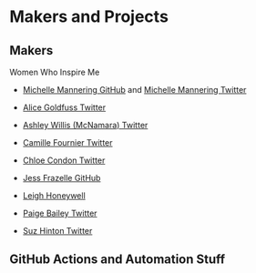 # Makers and Projects

<!--
Fastmac
https://github.com/fastai/fastmac/ | fastai/fastmac: Get a MacOS for Linux shell, for free, in around 2 minutes
https://twitter.com/jeremyphoward/status/1304777046287986691 | Jeremy Howard on Twitter: "Want to build or test software on a Mac, but don't have a Mac to use? No problem! I've just released `fastmac`, which lets you use a Mac terminal for free for up to 6 hours at a time. It takes 2 minutes to get started. Linux available too! 1/ https://t.co/c2ioyG74cU" / Twitter

https://github.com/swinton/github-apps-cheat-sheet | swinton/github-apps-cheat-sheet: A cheat sheet for GitHub Apps

https://jasonet.co/posts/scheduled-actions/ | Run your GitHub Actions workflow on a schedule - Jason Etcovitch · jasonet.co

Authenticator App
https://twitter.com/natfriedman/status/1260431646257528833
https://help.github.com/en/github/authenticating-to-github

Kenneth
https://github.com/erikbern/git-of-theseus | erikbern/git-of-theseus: Analyze how a Git repo grows over time

Brian Douglas
https://github.com/bdougie/github-actions-continuous-delivery
https://github.com/bdougie/open-sauced | bdougie/open-sauced: This is a project to manage data to identify your next open source contribution.
https://github.com/open-sauced/assets | open-sauced/assets: Repo for assets and logos associated with the Open Sauced project

https://twitter.com/webKnjaZ/status/1179572026924818439 | Sviatoslove.py🐍 👨‍💻🏡:🇨🇿🇪🇺@Ansible@ Red Hat on Twitter: "Next step: copy-paste some code from StackOverflow back into the issue, re-run and close as invalid if it fixes that! https://t.co/OyGiv0MZNX" / Twitter
https://twitter.com/bitandbang/status/1159514802596777984

GitHub Metrics
https://twitter.com/bitandbang/status/1265679124774952960 | Tierney Cyren on Twitter: "something I constantly want: @github organization metrics. I'd like to see how many issues, PRs, discussions (soon!), commits, releases, unique contributors, stars, and forks exist in an organization." / Twitter

GA- Best
https://twitter.com/zooba/status/1286311085142945793 | Steve Dower on Twitter: "Okay #EuroPython2020, for the benefit of an upcoming open space, which Python project has _the best_ @GitHub Actions integration? Lint, build, test, publish, verify, etc. Which project do you go to when you need to steal some CI scripts? 😁" / Twitter

GitHub Actions
https://github.com/paulirish/lighthouse-ci-action
https://github.com/GoogleChrome/lighthouse-stack-packs/issues

Matrix
https://twitter.com/webology/status/1281590320443129856 | Jeff says, "wear a mask" 😷 on Twitter: "@simonw check out https://t.co/4XpkblhDgg if you haven't seen it." / Twitter
https://twitter.com/simonw/status/1281591600926187523 | Simon Willison on Twitter: "@webology @laymonage Wow that is some beautiful matrix action there" / Twitter
https://github.com/laymonage/django-jsonfield-backport/blob/master/.github/workflows/test.yml | django-jsonfield-backport/test.yml at master · laymonage/django-jsonfield-backport

GA
https://blog.rust-lang.org/inside-rust/2020/07/23/rust-ci-is-moving-to-github-actions.html | Rust's CI is moving to GitHub Actions | Inside Rust Blog
https://twitter.com/simonw/status/1285653911580409859 | Simon Willison on Twitter: "This is a monstrous, delightful hack. Jonty built a GitHub Action which spins up a Python server, runs "wget --mirror" against it to create as static copy of the content, then pushes that content to GitHub pages. https://t.co/iJq33NPIqp" / Twitter

Hynek, Jeff, Simon

Jeff
https://github.com/slashsBin/styleguide-git-commit-message | slashsBin/styleguide-git-commit-message: /sBin/StyleGuide/Git/CommitMessage

Django
https://twitter.com/Rado_g/status/1258756366631608320 | Rado Georgiev 🇧🇬 on Twitter: "I wrote a thing that's been useful ever since🖖 Run your Django project tests on GitHub Actions + explanation about what's happening 👇 https://t.co/OToacdQOVy" / Twitter

https://twitter.com/webology/status/1255842961880944641

https://hynek.me/articles/python-github-actions/
https://github.com/actions/virtual-environments/blob/master/images/linux/Ubuntu1804-README.md
https://twitter.com/hynek/status/1236227708746596353

GitHub Actions Matrix Demo
https://help.github.com/en/actions/automating-your-workflow-with-github-actions/workflow-syntax-for-github-actions#jobsjob_idstrategymatrix
https://twitter.com/webology/status/1195412423936753670
https://github.com/jefftriplett/python-github-actions-matrix-demo
https://twitter.com/webology/status/1201887760413528065
https://github.com/jefftriplett/python-github-actions-matrix-demo/blob/master/.github/workflows/test.yml

https://github.com/jefftriplett/example-python-actions | jefftriplett/example-python-actions: An example GitHub Action using Python Actions
https://github.com/jefftriplett/python-actions/runs/46194678 | :pencil: :whale: Switches back to entrypoint.sh · jefftriplett/python-actions@334b8e0

Jeff's Examples
https://twitter.com/webology/status/1259199459579383809 | Jeff says, "wash your hands" 🧼👏 on Twitter: "✨ If you use GitHub Actions to build and publish Docker, there is an easier way instead of building a series of `run` steps. 🐳 ⬇ Here is an example of what I'm using to build the new https://t.co/6ueTxxQ9a3 (out soon) https://t.co/Nt9DEnPxbc" / Twitter
https://twitter.com/webology/status/1254091755026288640 | Jeff says, "wash your hands" 🧼 on Twitter: " If you are using GitHub Actions, here is a standard event trigger setup that I use for running a workflow on all pull requests and all git commits pushed to the master branch. I use it in almost every project I touch, and I see people confused by how to set it up. https://t.co/CMdKCHTyMT" / Twitter
https://twitter.com/webology/status/1254798717196042241 | Jeff says, "wash your hands" 🧼 on Twitter: "If you are using GitHub Actions and wondering why this is useful? If you use `on: [pull_request, push]` (which I commonly see in docs) you are going spawn two test runs every time you push/update a pull request which is annoying. https://t.co/2fWPxHSjdA" / Twitter

Simon
https://mobile.twitter.com/simonw/status/1252052032019546112
https://mobile.twitter.com/webology/status/1252052023459090432

https://twitter.com/simonw/status/1199851134564884480

GitHub Action CI Example from Jeff
https://simonwillison.net/2019/Dec/18/github-actions-ciyml-deno/ | GitHub Actions ci.yml for deno
-->

<!--
Netlify
https://www.netlify.com/blog/2020/05/12/see-13-netlify-features-for-the-best-control-of-development-workflow/ | See 13 Netlify features for the best control of development workflow
https://www.netlify.com/blog/2020/04/12/speed-up-productivity-with-terminal-aliases/

Cassidy

Sarah
https://css-tricks.com/in-defense-of-a-fussy-website/ | In Defense of a Fussy Website | CSS-Tricks

https://t.co/R46VmoT0Hy | Sarah Drasner on Twitter: "Periodic reminder that I've been maintaining a collection of Useful Pens for Everyday Frontend Development for a few years. There's a lot of great stuff to reverse engineer in here!" / Twitter
https://codepen.io/collection/nMgKxJ
-->

## Makers

Women Who Inspire Me
* [Michelle Mannering GitHub](https://github.com/MishManners) and [Michelle Mannering Twitter](https://twitter.com/MishManners)
* [Alice Goldfuss Twitter](https://twitter.com/alicegoldfuss)
* [Ashley Willis (McNamara) Twitter](https://twitter.com/ashleymcnamara)
* [Camille Fournier Twitter](https://twitter.com/skamille)
* [Chloe Condon Twitter](https://twitter.com/ChloeCondon)
* [Jess Frazelle GitHub](https://github.com/jessfraz)
* [Leigh Honeywell](https://hypatia.ca)

* [Paige Bailey Twitter](https://twitter.com/DynamicWebPaige)
* [Suz Hinton Twitter](https://twitter.com/noopkat)

<!--
https://github.com/jessfraz/
https://twitter.com/jessfraz
https://blog.jessfraz.com/


https://github.com/FrontendMasters/teacher-bios | FrontendMasters/teacher-bios: Biographies of Frontend Masters' Teachers

https://twitter.com/chrispiech/likes | Tweets liked by chrispiech (@chrispiech) / Twitter

https://virus.cafe/ | Virus Cafe

https://twitter.com/hayleydenb/status/1257786499933728768

Cool way to do it
https://twitter.com/MishManners/status/1240839777437364224
https://twitter.com/MishManners/status/1239360667703885825
https://hackathonqueen.com/2020/03/25/work-from-home-effectively-tips-and-tricks-to-stay-productive/

https://electronicssimoninthelakes.wordpress.com/2020/08/17/the-clock-project-speaking-calendar
https://electronicssimoninthelakes.wordpress.com/2020/03/20/gps-uk-os-grid-reference
https://electronicssimoninthelakes.wordpress.com/2020/03/18/condensation-demisting-heater-monitor
-->

<!--
Probot and Such

https://dev.to/gr2m/ | Gregor Martynus - DEV
https://github.com/gr2m/
https://github.com/gr2m/create-or-update-pull-request-action
https://twitter.com/gr2m/status/1224742792280211456
https://twitter.com/gr2m/status/1200326993838886912 | Gregor on Twitter: "This thanksgiving I'm thankful to @JasonEtco and the GitHub support team who saved my 🍑 big time https://t.co/4MIsYKAzXz" / Twitter

https://github.com/gr2m/twitter-together

https://github.com/probot/reminders

https://dev.to/gh-campus-experts/create-your-first-github-bot-with-probot-e6o

Probot
https://github.com/probot/probot
https://probot.github.io/ | Probot | GitHub Apps to automate and improve your workflow
https://probot.github.io/apps/ | Featured Apps | Probot
https://probot.github.io/docs/hello-world/ | Hello world | Probot
https://probot.github.io/apps/polls/ | Polls | Probot
https://probot.github.io/apps/no-response/ | No Response | Probot
https://github.com/probot/dco | probot/dco: GitHub App that enforces the Developer Certificate of Origin (DCO) on Pull Requests

Make semantic-release compatible with GitHub Actions
https://github.com/semantic-release/semantic-release/issues/1194
Python Plugin
https://github.com/semantic-release/git/issues/172#issuecomment-557203217

https://github.com/JasonEtco/build-and-tag-action | JasonEtco/build-and-tag-action: 📦🔖 A GitHub Action for publishing JavaScript Actions
https://github.com/JasonEtco/actions-toolkit | JasonEtco/actions-toolkit: 🛠 A toolkit for building GitHub Actions in Node.js
https://github.com/probot/create-probot-app
https://github.com/probot/actions-adapter | probot/actions-adapter: An adapter that takes a Probot app and makes it compatible with GitHub Actions

https://github.com/JasonEtco/jasonet.co/pull/46/files
-->

<!--
Python- Publishing

PyPI GitHub Actions
https://twitter.com/webKnjaZ/status/1268324832736768000 | Sviatoslove.py🐍 👨‍💻🏡:🇨🇿🇪🇺 @Ansible @RedHat on Twitter: "PyPI publish GHA updates today: - built-in `twine check` - image bump to Python 3.8 - integration of warning annotations - very minor bugfixes https://t.co/2HOkYnVPV7 #PyPI #PyPA #GitHubActions #python" / Twitter

Brett Release
https://github.com/brettcannon/release-often | brettcannon/release-often: GitHub Action for releasing a Python project to PyPI after every relevant, merged PR

Important
https://github.com/marketplace/actions/pypi-publish | pypi-publish · Actions · GitHub Marketplace
https://github.com/pypa/gh-action-pypi-publish/issues/2
https://github.com/pypa/gh-action-pypi-publish | pypa/gh-action-pypi-publish: GitHub Action to publish a package to PyPI
https://discuss.python.org/t/official-github-action-for-publishing-to-pypi/1061/2 | Official GitHub Action for publishing to PyPI - Packaging - Discussions on Python.org

Publish to PyPI
https://github.com/jacobian/pinboard-to-sqlite/blob/master/.github/workflows/publish.yml
https://github.com/jacobian/lastfm-to-sqlite/blob/master/.github/workflows/test.yml | lastfm-to-sqlite/test.yml at master · jacobian/lastfm-to-sqlite
-->

<!--
https://github.com/Songmu/ghch | Songmu/ghch: Generate changelog from git history, tags and merged pull requests

Testing and Release

Conventional Commits
https://github.com/googleapis/release-please | googleapis/release-please: generate release PRs based on the conventionalcommits.org spec

https://github.com/marketplace?utf8=%E2%9C%93&type=actions&query=semantic
https://www.conventionalcommits.org/en/v1.0.0-beta.4/
https://github.com/commitizen/conventional-commit-types/
https://github.com/commitizen/conventional-commit-types/blob/master/index.json
https://github.com/probot/semantic-pull-requests | probot/semantic-pull-requests: Ensure your pull requests follow the Conventional Commits spec
https://github.com/semantic-release/npm
https://twitter.com/SemanticRelease

Semantic Release and Merge Release
https://semantic-release.gitbook.io/semantic-release/
https://github.com/semantic-release
https://github.com/semantic-release/semantic-release

https://github.com/marketplace/actions/codecov

https://probot.github.io/apps/release-drafter/

https://github.com/mikeal/merge-release | mikeal/merge-release: Automatically release all merges to master on npm.
-->

## GitHub Actions and Automation Stuff

<!--
GitHub Actions Official

https://twitter.com/natfriedman/status/1159511728704483329
https://twitter.com/kelseyhightower/status/1159517721068916736

Matrix- Operating Systems (Unix, Linux, etc.)
https://blog.jessfraz.com/post/the-life-of-a-github-action/ | Jessie Frazelle's Blog: The Life of a GitHub Action

https://michaelheap.com/building-github-actions | Building GitHub Actions | Michael Heap
-->

<!--
GitHub Actions

https://actionsbook.com/ | Building GitHub Actions | Building GitHub Actions

GA Contro
https://mobile.twitter.com/magnetikonline/status/1224837954771668992
https://mobile.twitter.com/webKnjaZ/status/1226585066551291910

https://twitter.com/pganssle/status/1252953419884769280 | Paul Ganssle on Twitter: "Does anyone have any thoughts on how to automatically create a PR from a GH Action? I found this: https://t.co/tltPB1PwWK But I'm mildly wary about relying on an action in someone's personal GH namespace (particularly one authorized to act on my behalf)." / Twitter

https://twitter.com/carlogilmar/status/1197215398405365760 | Carlo Gilmar on Twitter: "@GitHub #githubuniverse GitHub Actions by @ethomson #visualpartnership https://t.co/DmAo2ekbi7" / Twitter

https://github.com/cschleiden/github-actions-hero | cschleiden/github-actions-hero: 🚧 Interactive tutorial and visualizer for GitHub Actions workflows 🚧

More Example actions
https://github.com/boyney123/github-actions
https://github.com/thechangelog/nightly | thechangelog/nightly: Changelog Nightly unearths the hottest repos on GitHub before they blow up. Subscribe for free. Keep up.
https://www.gharchive.org/ | GH Archive

pre-commit action
https://twitter.com/codewithanthony/status/1198774749473558528
https://github.com/pre-commit/action

https://github.com/andymckay/actions-ips/blob/master/actions_ips/ips.py | actions-ips/ips.py at master · andymckay/actions-ips

https://github.com/GoogleCloudPlatform/github-actions
https://github.com/Azure/actions

Corporate actions
https://github.com/actions/aws | actions/aws: GitHub Actions for interacting with AWS
https://aws.amazon.com/fargate/ | AWS Fargate - Run containers without having to manage servers or clusters
https://github.com/jessfraz/aws-fargate-action | jessfraz/aws-fargate-action: A GitHub action to deploy to AWS Fargate on push to the master branch.
https://github.com/microsoft/vscode/actions?query=workflow%3ACI | Actions · microsoft/vscode
-->

<!--
Personal README

https://twitter.com/sindresorhus/status/1285609420098088961 | Sindre Sorhus on Twitter: "TIL: You can style your GitHub readme with CSS. https://t.co/tNyRMZ3766 https://t.co/KRVAKjI1cH" / Twitter
https://github.com/sindresorhus/css-in-readme-like-wat | sindresorhus/css-in-readme-like-wat: Style your readme using CSS with this simple trick

https://github.com/anuraghazra/github-readme-stats | anuraghazra/github-readme-stats: Dynamically generated stats for your github readmes
https://github.com/kautukkundan/Awesome-Profile-README-templates | kautukkundan/Awesome-Profile-README-templates: A collection of awesome readme templates to display on your profile
https://www.aboutmonica.com/blog/how-to-create-a-github-profile-readme
https://dev.to/github/10-standout-github-profile-readmes-h2o?signin=true | 10 Standout GitHub Profile READMEs - DEV Community 👩‍💻👨‍💻

Personal README
https://twitter.com/pifafu/status/1265773172520914944 | kathy ☁️☁️☁️ on Twitter: "hey, so we heard ya &amp; are trying out a thing where you CAN have a readme on your @github profile... @mikekavouras built it btw! re: https://t.co/UC6q3qHjjR https://t.co/kB0kafgovY" / Twitter
https://github.com/pifafu | pifafu (kathy)
https://github.com/katmeister/.github | katmeister/.github: Config files for my GitHub profile.
https://twitter.com/pifafu/status/1262830019706892288 | kathy ☁️☁️☁️ on Twitter: "👋 hiii—if you use @github, i was wondering: what are some of the things you would want others on GitHub to know about you?" / Twitter
-->

<!--
Other Automation Examples

https://github.com/jlord/forkngo
http://jlord.us/git-it
https://github.com/jlord/git-it
http://jlord.us/patchwork
https://github.com/jlord/reporobot
https://github.com/jlord/patchwork/tree/gh-pages/contributors

https://github.com/hackebrot/labels | hackebrot/labels: CLI app for managing GitHub labels for Python 3.6 and newer. 📝

Deno!
https://github.com/gr2m/deno-playground | gr2m/deno-playground
https://github.com/denoland/deno/blob/master/.github/workflows/ci.yml | deno/ci.yml at master · denoland/deno

https://github.com/marketplace?before=Y3Vyc29yOjIx&query=image | GitHub Marketplace · Tools to improve your workflow

https://github.com/marketplace/actions/deploy-to-github-pages-python | Deploy to GitHub Pages - Python · Actions · GitHub Marketplace
https://github.com/marketplace/actions/crush-action | Crush Action · Actions · GitHub Marketplace
https://github.com/marketplace/actions/send-tweet-action | Send Tweet Action · Actions · GitHub Marketplace
https://github.com/marketplace/actions/scheduled-issue | Scheduled Issue · Actions · GitHub Marketplace
https://github.com/marketplace/actions/actions-todo-bot | Actions TODO Bot · Actions · GitHub Marketplace
https://github.com/marketplace/actions/twilio-sms | Twilio SMS · Actions · GitHub Marketplace
https://github.com/marketplace/actions/add-commit | Add & Commit · Actions · GitHub Marketplace
https://github.com/marketplace/actions/stale-image-remover | Stale Image Remover · Actions · GitHub Marketplace
-->


<!--
https://github.com/aws/chalice | aws/chalice: Python Serverless Microframework for AWS
https://github.com/aws/chalice/blob/master/.dependabot/config.yml | chalice/config.yml at master · aws/chalice
https://github.com/aws/chalice/blob/master/.github/no-response.yml | chalice/no-response.yml at master · aws/chalice

https://twitter.com/jacobian/status/1192500227078529026 | jacobian on Twitter: "@simonw This was also my first time using Github actions - which are pretty damn sweet! I was able to set up CI and automated releases to PyPI in a matter of minutes." / Twitter

https://github.com/TryGhost/action-ghost-release | TryGhost/action-ghost-release: GitHub Action to release Ghost
https://github.com/dessant/probot-messages | dessant/probot-messages: Probot extension for communicating with repository maintainers

web hooks
https://github.blog/changelog/2020-01-13-github-sponsors-webhooks/ | GitHub Sponsors webhooks - The GitHub Blog
https://twitter.com/webKnjaZ/status/1218318402248478721 | Sviatoslove.py🐍 👨‍💻🏡:🇨🇿🇪🇺 @Ansible @RedHat on Twitter: "GitHub: *implements @GitHub Sponsors webhook* (https://t.co/I2Gko0holy) me: *writes down a note to his @Google Keep: "Implement a GitHub Bot that orders a Beer 🍻 on Amazon based on that"*" / Twitter

https://octo-cli.github.io/octo-cli/
https://twitter.com/natfriedman/status/1260720690472251395
-->
